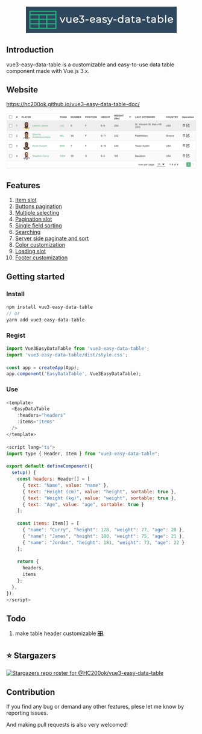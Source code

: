 <p align="center">
<img src="logo.png"  width="400"/ />
</p>

## Introduction
vue3-easy-data-table is a customizable and easy-to-use data table component made with Vue.js 3.x.

## Website
https://hc200ok.github.io/vue3-easy-data-table-doc/

<img src="./images/demo.png"  />

## Features
1. [Item slot](https://hc200ok.github.io/vue3-easy-data-table-doc/features/item-slot.html)
2. [Buttons pagination](https://hc200ok.github.io/vue3-easy-data-table-doc/features/buttons-pagination.html)
3. [Multiple selecting](https://hc200ok.github.io/vue3-easy-data-table-doc/features/multiple-selecting.html)
4. [Pagination slot](https://hc200ok.github.io/vue3-easy-data-table-doc/features/pagination-slot.html)
5. [Single field sorting](https://hc200ok.github.io/vue3-easy-data-table-doc/features/single-field-sorting.html)
6. [Searching](https://hc200ok.github.io/vue3-easy-data-table-doc/features/searching.html)
7. [Server side paginate and sort](https://hc200ok.github.io/vue3-easy-data-table-doc/features/server-side-paginate-and-sort.html)
8. [Color customization](https://hc200ok.github.io/vue3-easy-data-table-doc/features/color-customization.html)
9. [Loading slot](https://hc200ok.github.io/vue3-easy-data-table-doc/features/loading-slot.html)
10. [Footer customization](https://hc200ok.github.io/vue3-easy-data-table-doc/features/footer-customization.html)

## Getting started
### Install
```js
npm install vue3-easy-data-table
// or
yarn add vue3-easy-data-table
```

### Regist
```js
import Vue3EasyDataTable from 'vue3-easy-data-table';
import 'vue3-easy-data-table/dist/style.css';

const app = createApp(App);
app.component('EasyDataTable', Vue3EasyDataTable);
```

### Use
```js
<template>
  <EasyDataTable
    :headers="headers"
    :items="items"
  />
</template>

<script lang="ts">
import type { Header, Item } from "vue3-easy-data-table";

export default defineComponent({
  setup() {
    const headers: Header[] = [
      { text: "Name", value: "name" },
      { text: "Height (cm)", value: "height", sortable: true },
      { text: "Weight (kg)", value: "weight", sortable: true },
      { text: "Age", value: "age", sortable: true }
    ];

    const items: Item[] = [
      { "name": "Curry", "height": 178, "weight": 77, "age": 20 },
      { "name": "James", "height": 180, "weight": 75, "age": 21 },
      { "name": "Jordan", "height": 181, "weight": 73, "age": 22 }
    ];

    return {
      headers,
      items
    };
  },
});
</script>
```

## Todo
1. make table header customizable 🎛️.

## ⭐ Stargazers
[![Stargazers repo roster for @HC200ok/vue3-easy-data-table](https://reporoster.com/stars/dark/notext/HC200ok/vue3-easy-data-table)](https://github.com/HC200ok/vue3-easy-data-table/stargazers)

## Contribution
If you find any bug or demand any other features, plese let me know by reporting issues.

And making pull requests is also very welcomed!
